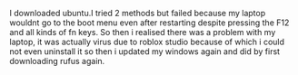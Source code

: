 I downloaded ubuntu.I tried 2 methods but failed because my laptop wouldnt go to the boot menu even after restarting despite pressing the F12 and all kinds of fn keys. 
So then i realised there was a problem with my laptop, it was actually virus due to roblox studio because of which i could not even uninstall it so then i updated my windows again
and did by first downloading rufus again.

